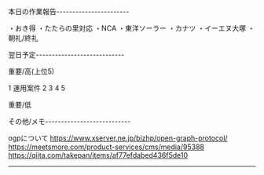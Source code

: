 本日の作業報告-----------------------

・おき得
・たたらの里対応
・NCA
・東洋ソーラー
・カナツ
・イーエヌ大塚
・朝礼/終礼

翌日予定----------------------------

重要/高(上位5)

1 運用案件
2 
3 
4 
5 

重要/低


その他/メモ---------------------------

ogpについて
https://www.xserver.ne.jp/bizhp/open-graph-protocol/
https://meetsmore.com/product-services/cms/media/95388
https://qiita.com/takepan/items/af77efdabed436f5de10

-------------------------------------
